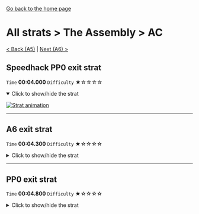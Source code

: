 [Go back to the home page](https://github.com/Doublevil/scbspeedrun)

# All strats > The Assembly > AC

[< Back (A5)](https://github.com/Doublevil/scbspeedrun/blob/main/levels/all_lvl/A/A5.md) | [Next (A6) >](https://github.com/Doublevil/scbspeedrun/blob/main/levels/all_lvl/A/A6.md)

## Speedhack PP0 exit strat

`Time` **00:04.000** `Difficulty` ★☆☆☆☆
<details open>
  <summary>Click to show/hide the strat</summary>

  [![Strat animation](https://github.com/Doublevil/scbspeedrun/blob/main/media/levels/A/AC_S_PP0Strat.webp)](https://github.com/Doublevil/scbspeedrun/blob/main/media/levels/A/AC_S_PP0Strat.mp4?raw=true)
</details>

---
## A6 exit strat

`Time` **00:04.300** `Difficulty` ★☆☆☆☆
<details>
  <summary>Click to show/hide the strat</summary>

  [![Strat animation](https://github.com/Doublevil/scbspeedrun/blob/main/media/levels/A/AC_A6Strat.webp)](https://github.com/Doublevil/scbspeedrun/blob/main/media/levels/A/AC_A6Strat.mp4?raw=true)

  **Notes**
  - A reminder that jumping is faster than walking.
</details>

---
## PP0 exit strat

`Time` **00:04.800** `Difficulty` ★☆☆☆☆
<details>
  <summary>Click to show/hide the strat</summary>

  [![Strat animation](https://github.com/Doublevil/scbspeedrun/blob/main/media/levels/A/AC_PP0Strat.webp)](https://github.com/Doublevil/scbspeedrun/blob/main/media/levels/A/AC_PP0Strat.mp4?raw=true)
</details>
